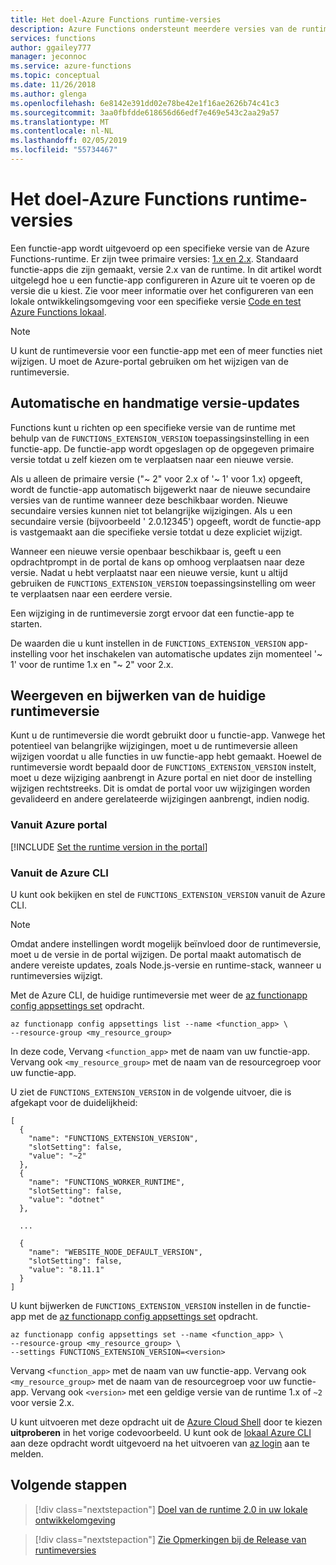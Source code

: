 ```yaml
---
title: Het doel-Azure Functions runtime-versies
description: Azure Functions ondersteunt meerdere versies van de runtime. Informatie over het opgeven van de runtimeversie van een functie-app die wordt gehost in Azure.
services: functions
author: ggailey777
manager: jeconnoc
ms.service: azure-functions
ms.topic: conceptual
ms.date: 11/26/2018
ms.author: glenga
ms.openlocfilehash: 6e8142e391dd02e78be42e1f16ae2626b74c41c3
ms.sourcegitcommit: 3aa0fbfdde618656d66edf7e469e543c2aa29a57
ms.translationtype: MT
ms.contentlocale: nl-NL
ms.lasthandoff: 02/05/2019
ms.locfileid: "55734467"
---
```

# <a name="how-to-target-azure-functions-runtime-versions"></a>Het doel-Azure Functions runtime-versies

Een functie-app wordt uitgevoerd op een specifieke versie van de Azure Functions-runtime. Er zijn twee primaire versies: [1.x en 2.x](functions-versions.md). Standaard functie-apps die zijn gemaakt, versie 2.x van de runtime. In dit artikel wordt uitgelegd hoe u een functie-app configureren in Azure uit te voeren op de versie die u kiest. Zie voor meer informatie over het configureren van een lokale ontwikkelingsomgeving voor een specifieke versie [Code en test Azure Functions lokaal](functions-run-local.md).

> [!NOTE]
> U kunt de runtimeversie voor een functie-app met een of meer functies niet wijzigen. U moet de Azure-portal gebruiken om het wijzigen van de runtimeversie.

## <a name="automatic-and-manual-version-updates"></a>Automatische en handmatige versie-updates

Functions kunt u richten op een specifieke versie van de runtime met behulp van de `FUNCTIONS_EXTENSION_VERSION` toepassingsinstelling in een functie-app. De functie-app wordt opgeslagen op de opgegeven primaire versie totdat u zelf kiezen om te verplaatsen naar een nieuwe versie.

Als u alleen de primaire versie ("~ 2" voor 2.x of '~ 1' voor 1.x) opgeeft, wordt de functie-app automatisch bijgewerkt naar de nieuwe secundaire versies van de runtime wanneer deze beschikbaar worden. Nieuwe secundaire versies kunnen niet tot belangrijke wijzigingen. Als u een secundaire versie (bijvoorbeeld ' 2.0.12345') opgeeft, wordt de functie-app is vastgemaakt aan die specifieke versie totdat u deze expliciet wijzigt.

Wanneer een nieuwe versie openbaar beschikbaar is, geeft u een opdrachtprompt in de portal de kans op omhoog verplaatsen naar deze versie. Nadat u hebt verplaatst naar een nieuwe versie, kunt u altijd gebruiken de `FUNCTIONS_EXTENSION_VERSION` toepassingsinstelling om weer te verplaatsen naar een eerdere versie.

Een wijziging in de runtimeversie zorgt ervoor dat een functie-app te starten.

De waarden die u kunt instellen in de `FUNCTIONS_EXTENSION_VERSION` app-instelling voor het inschakelen van automatische updates zijn momenteel '~ 1' voor de runtime 1.x en "~ 2" voor 2.x.

## <a name="view-and-update-the-current-runtime-version"></a>Weergeven en bijwerken van de huidige runtimeversie

Kunt u de runtimeversie die wordt gebruikt door u functie-app. Vanwege het potentieel van belangrijke wijzigingen, moet u de runtimeversie alleen wijzigen voordat u alle functies in uw functie-app hebt gemaakt. Hoewel de runtimeversie wordt bepaald door de `FUNCTIONS_EXTENSION_VERSION` instelt, moet u deze wijziging aanbrengt in Azure portal en niet door de instelling wijzigen rechtstreeks. Dit is omdat de portal voor uw wijzigingen worden gevalideerd en andere gerelateerde wijzigingen aanbrengt, indien nodig.

### <a name="from-the-azure-portal"></a>Vanuit Azure portal

[!INCLUDE [Set the runtime version in the portal](../../includes/functions-view-update-version-portal.md)]

### <a name="view-and-update-the-runtime-version-using-azure-cli"></a>Vanuit de Azure CLI

U kunt ook bekijken en stel de `FUNCTIONS_EXTENSION_VERSION` vanuit de Azure CLI.

>[!NOTE]
>Omdat andere instellingen wordt mogelijk beïnvloed door de runtimeversie, moet u de versie in de portal wijzigen. De portal maakt automatisch de andere vereiste updates, zoals Node.js-versie en runtime-stack, wanneer u runtimeversies wijzigt.  

Met de Azure CLI, de huidige runtimeversie met weer de [az functionapp config appsettings set](/cli/azure/functionapp/config/appsettings) opdracht.

```azurecli-interactive
az functionapp config appsettings list --name <function_app> \
--resource-group <my_resource_group>
```

In deze code, Vervang `<function_app>` met de naam van uw functie-app. Vervang ook `<my_resource_group>` met de naam van de resourcegroep voor uw functie-app. 

U ziet de `FUNCTIONS_EXTENSION_VERSION` in de volgende uitvoer, die is afgekapt voor de duidelijkheid:

```output
[
  {
    "name": "FUNCTIONS_EXTENSION_VERSION",
    "slotSetting": false,
    "value": "~2"
  },
  {
    "name": "FUNCTIONS_WORKER_RUNTIME",
    "slotSetting": false,
    "value": "dotnet"
  },
  
  ...
  
  {
    "name": "WEBSITE_NODE_DEFAULT_VERSION",
    "slotSetting": false,
    "value": "8.11.1"
  }
]
```

U kunt bijwerken de `FUNCTIONS_EXTENSION_VERSION` instellen in de functie-app met de [az functionapp config appsettings set](/cli/azure/functionapp/config/appsettings) opdracht.

```azurecli-interactive
az functionapp config appsettings set --name <function_app> \
--resource-group <my_resource_group> \
--settings FUNCTIONS_EXTENSION_VERSION=<version>
```

Vervang `<function_app>` met de naam van uw functie-app. Vervang ook `<my_resource_group>` met de naam van de resourcegroep voor uw functie-app. Vervang ook `<version>` met een geldige versie van de runtime 1.x of `~2` voor versie 2.x.

U kunt uitvoeren met deze opdracht uit de [Azure Cloud Shell](../cloud-shell/overview.md) door te kiezen **uitproberen** in het vorige codevoorbeeld. U kunt ook de [lokaal Azure CLI](/cli/azure/install-azure-cli) aan deze opdracht wordt uitgevoerd na het uitvoeren van [az login](/cli/azure/reference-index#az-login) aan te melden.

## <a name="next-steps"></a>Volgende stappen

> [!div class="nextstepaction"]
> [Doel van de runtime 2.0 in uw lokale ontwikkelomgeving](functions-run-local.md)

> [!div class="nextstepaction"]
> [Zie Opmerkingen bij de Release van runtimeversies](https://github.com/Azure/azure-webjobs-sdk-script/releases)
